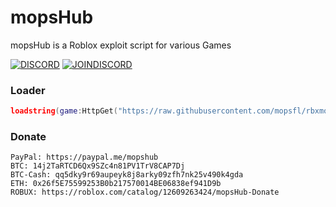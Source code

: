 # mopsHub
mopsHub is a Roblox exploit script for various Games

[![DISCORD](https://img.shields.io/discord/1039096335326007336?color=738ADB&label=Discord&logo=discord&logoColor=white&style=for-the-badge)](https://discord.gg/g4EGAwjUAK)
[![JOINDISCORD](https://img.shields.io/badge/JOIN-green?style=for-the-badge)](https://discord.gg/g4EGAwjUAK#join)

### Loader
```lua
loadstring(game:HttpGet("https://raw.githubusercontent.com/mopsfl/rbxmopshub/main/loader.lua"))()
```

### Donate
```
PayPal: https://paypal.me/mopshub
BTC: 14j2TaRTCD6Qx9SZc4n81PV1TrV8CAP7Dj
BTC-Cash: qq5dky9r69aupeyk8j8arky09zfh7nk25v490k4gda
ETH: 0x26f5E75599253B0b217570014BE06838ef941D9b 
ROBUX: https://roblox.com/catalog/12609263424/mopsHub-Donate
```
